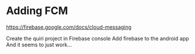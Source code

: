 # Adding FCM
https://firebase.google.com/docs/cloud-messaging

Create the quiri project in Firebase console
Add firebase to the android app
And it seems to just work…
